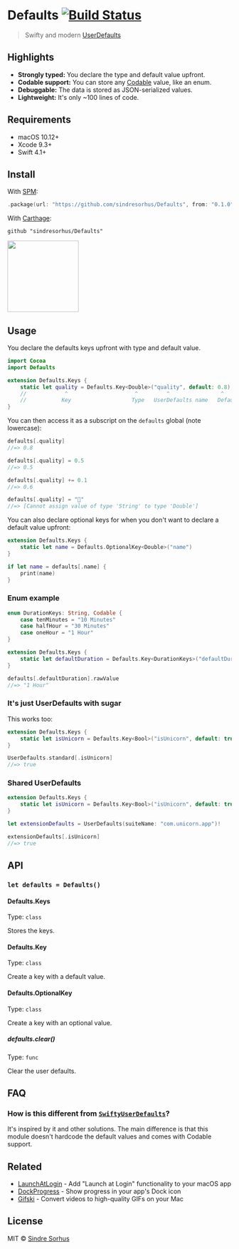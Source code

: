 # Defaults [![Build Status](https://travis-ci.org/sindresorhus/Defaults.svg?branch=master)](https://travis-ci.org/sindresorhus/Defaults)

> Swifty and modern [UserDefaults](https://developer.apple.com/documentation/foundation/userdefaults)


## Highlights

- **Strongly typed:** You declare the type and default value upfront.
- **Codable support:** You can store any [Codable](https://developer.apple.com/documentation/swift/codable) value, like an enum.
- **Debuggable:** The data is stored as JSON-serialized values.
- **Lightweight:** It's only ~100 lines of code.


## Requirements

- macOS 10.12+
- Xcode 9.3+
- Swift 4.1+


## Install

With [SPM](https://swift.org/package-manager/):

```swift
.package(url: "https://github.com/sindresorhus/Defaults", from: "0.1.0")
```

With [Carthage](https://github.com/Carthage/Carthage):

```
github "sindresorhus/Defaults"
```

<a href="https://www.patreon.com/sindresorhus">
	<img src="https://c5.patreon.com/external/logo/become_a_patron_button@2x.png" width="160">
</a>


## Usage

You declare the defaults keys upfront with type and default value.

```swift
import Cocoa
import Defaults

extension Defaults.Keys {
	static let quality = Defaults.Key<Double>("quality", default: 0.8)
	//            ^                     ^         ^                ^
	//           Key                   Type   UserDefaults name   Default value
}
```

You can then access it as a subscript on the `defaults` global (note lowercase):

```swift
defaults[.quality]
//=> 0.8

defaults[.quality] = 0.5
//=> 0.5

defaults[.quality] += 0.1
//=> 0.6

defaults[.quality] = "🦄"
//=> [Cannot assign value of type 'String' to type 'Double']
```

You can also declare optional keys for when you don't want to declare a default value upfront:

```swift
extension Defaults.Keys {
	static let name = Defaults.OptionalKey<Double>("name")
}

if let name = defaults[.name] {
	print(name)
}
```


### Enum example

```swift
enum DurationKeys: String, Codable {
	case tenMinutes = "10 Minutes"
	case halfHour = "30 Minutes"
	case oneHour = "1 Hour"
}

extension Defaults.Keys {
	static let defaultDuration = Defaults.Key<DurationKeys>("defaultDuration", default: .oneHour)
}

defaults[.defaultDuration].rawValue
//=> "1 Hour"
```


### It's just UserDefaults with sugar

This works too:

```swift
extension Defaults.Keys {
	static let isUnicorn = Defaults.Key<Bool>("isUnicorn", default: true)
}

UserDefaults.standard[.isUnicorn]
//=> true
```


### Shared UserDefaults

```swift
extension Defaults.Keys {
	static let isUnicorn = Defaults.Key<Bool>("isUnicorn", default: true)
}

let extensionDefaults = UserDefaults(suiteName: "com.unicorn.app")!

extensionDefaults[.isUnicorn]
//=> true
```


## API

### `let defaults = Defaults()`

#### Defaults.Keys

Type: `class`

Stores the keys.

#### Defaults.Key

Type: `class`

Create a key with a default value.

#### Defaults.OptionalKey

Type: `class`

Create a key with an optional value.

##### defaults.clear()

Type: `func`

Clear the user defaults.


## FAQ

### How is this different from [`SwiftyUserDefaults`](https://github.com/radex/SwiftyUserDefaults)?

It's inspired by it and other solutions. The main difference is that this module doesn't hardcode the default values and comes with Codable support.


## Related

- [LaunchAtLogin](https://github.com/sindresorhus/LaunchAtLogin) - Add "Launch at Login" functionality to your macOS app
- [DockProgress](https://github.com/sindresorhus/DockProgress) - Show progress in your app's Dock icon
- [Gifski](https://github.com/sindresorhus/gifski-app) - Convert videos to high-quality GIFs on your Mac


## License

MIT © [Sindre Sorhus](https://sindresorhus.com)
